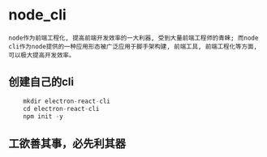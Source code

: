 # node_cli

    node作为前端工程化, 提高前端开发效率的一大利器, 受到大量前端工程师的青睐; 而node cli作为node提供的一种应用形态被广泛应用于脚手架构建, 前端工具, 前端工程化等方面, 可以极大提高开发效率。

## 创建自己的cli

```javascript
    mkdir electron-react-cli
    cd electron-react-cli
    npm init -y
```

## 工欲善其事，必先利其器


